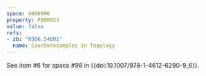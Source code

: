 ```yaml
---
space: S000096
property: P000023
value: false
refs:
- zb: "0386.54001"
  name: Counterexamples in Topology
---
```


See item #6 for space #98 in {{doi:10.1007/978-1-4612-6290-9_6}}.
